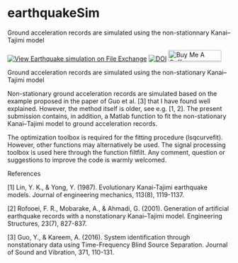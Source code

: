 # earthquakeSim
Ground acceleration records are simulated using the non-stationnary Kanai–Tajimi model

[![View Earthquake simulation on File Exchange](https://www.mathworks.com/matlabcentral/images/matlab-file-exchange.svg)](https://se.mathworks.com/matlabcentral/fileexchange/56701-earthquake-simulation)
[![DOI](https://zenodo.org/badge/249377599.svg)](https://zenodo.org/badge/latestdoi/249377599)
<a href="https://www.buymeacoffee.com/echeynet" target="_blank"><img src="https://www.buymeacoffee.com/assets/img/custom_images/orange_img.png" alt="Buy Me A Coffee" style="height: 25px !important;width: 120px !important;box-shadow: 0px 3px 2px 0px rgba(190, 190, 190, 0.5) !important;-webkit-box-shadow: 0px 3px 2px 0px rgba(190, 190, 190, 0.5) !important;" ></a>


Ground acceleration records are simulated using the non-stationary Kanai–Tajimi model

Non-stationary ground acceleration records are simulated based on the example proposed in the paper of Guo et al. [3] that I have found well explained. However, the method itself is older, see e.g. [1, 2]. The present submission contains, in addition, a Matlab function to fit the non-stationary Kanai–Tajimi model to ground acceleration records.

The optimization toolbox is required for the fitting procedure (lsqcurvefit). However, other functions may alternatively be used. The signal processing toolbox is used here through the function filtfilt. Any comment, question or suggestions to improve the code is warmly welcomed.

References

[1] Lin, Y. K., & Yong, Y. (1987). Evolutionary Kanai-Tajimi earthquake models. Journal of engineering mechanics, 113(8), 1119-1137.

[2] Rofooei, F. R., Mobarake, A., & Ahmadi, G. (2001). Generation of artificial earthquake records with a nonstationary Kanai–Tajimi model. Engineering Structures, 23(7), 827-837.

[3] Guo, Y., & Kareem, A. (2016). System identification through nonstationary data using Time-Frequency Blind Source Separation. Journal of Sound and Vibration, 371, 110-131.
